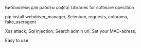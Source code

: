 Библиотеки для работы софта|
Libraries for software operation

pip install webdriver_manager, Selenium, requests, colorama, fake_useragent

Xss attack,
Sql injection,
Search admin url,
Set your MAC-adress,

Easy to use
